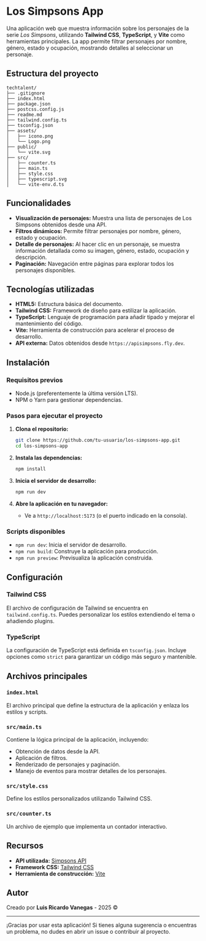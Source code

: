 # Los Simpsons App

Una aplicación web que muestra información sobre los personajes de la serie *Los Simpsons*, utilizando **Tailwind CSS**, **TypeScript**, y **Vite** como herramientas principales. La app permite filtrar personajes por nombre, género, estado y ocupación, mostrando detalles al seleccionar un personaje.

## Estructura del proyecto

```
techtalent/
├── .gitignore
├── index.html
├── package.json
├── postcss.config.js
├── readme.md
├── tailwind.config.ts
├── tsconfig.json
├── assets/
│   ├── icono.png
│   └── Logo.png
├── public/
│   └── vite.svg
├── src/
│   ├── counter.ts
│   ├── main.ts
│   ├── style.css
│   ├── typescript.svg
│   └── vite-env.d.ts
```

## Funcionalidades

- **Visualización de personajes:** Muestra una lista de personajes de Los Simpsons obtenidos desde una API.
- **Filtros dinámicos:** Permite filtrar personajes por nombre, género, estado y ocupación.
- **Detalle de personajes:** Al hacer clic en un personaje, se muestra información detallada como su imagen, género, estado, ocupación y descripción.
- **Paginación:** Navegación entre páginas para explorar todos los personajes disponibles.

## Tecnologías utilizadas

- **HTML5:** Estructura básica del documento.
- **Tailwind CSS:** Framework de diseño para estilizar la aplicación.
- **TypeScript:** Lenguaje de programación para añadir tipado y mejorar el mantenimiento del código.
- **Vite:** Herramienta de construcción para acelerar el proceso de desarrollo.
- **API externa:** Datos obtenidos desde `https://apisimpsons.fly.dev`.

## Instalación

### Requisitos previos

- Node.js (preferentemente la última versión LTS).
- NPM o Yarn para gestionar dependencias.

### Pasos para ejecutar el proyecto

1. **Clona el repositorio:**
   ```bash
   git clone https://github.com/tu-usuario/los-simpsons-app.git
   cd los-simpsons-app
   ```

2. **Instala las dependencias:**
   ```bash
   npm install
   ```

3. **Inicia el servidor de desarrollo:**
   ```bash
   npm run dev
   ```

4. **Abre la aplicación en tu navegador:**
   - Ve a `http://localhost:5173` (o el puerto indicado en la consola).

### Scripts disponibles

- `npm run dev`: Inicia el servidor de desarrollo.
- `npm run build`: Construye la aplicación para producción.
- `npm run preview`: Previsualiza la aplicación construida.

## Configuración

### Tailwind CSS

El archivo de configuración de Tailwind se encuentra en `tailwind.config.ts`. Puedes personalizar los estilos extendiendo el tema o añadiendo plugins.

### TypeScript

La configuración de TypeScript está definida en `tsconfig.json`. Incluye opciones como `strict` para garantizar un código más seguro y mantenible.

## Archivos principales

### `index.html`

El archivo principal que define la estructura de la aplicación y enlaza los estilos y scripts.

### `src/main.ts`

Contiene la lógica principal de la aplicación, incluyendo:

- Obtención de datos desde la API.
- Aplicación de filtros.
- Renderizado de personajes y paginación.
- Manejo de eventos para mostrar detalles de los personajes.

### `src/style.css`

Define los estilos personalizados utilizando Tailwind CSS.

### `src/counter.ts`

Un archivo de ejemplo que implementa un contador interactivo.

## Recursos

- **API utilizada:** [Simpsons API](https://apisimpsons.fly.dev)
- **Framework CSS:** [Tailwind CSS](https://tailwindcss.com)
- **Herramienta de construcción:** [Vite](https://vitejs.dev)

## Autor

Creado por **Luis Ricardo Vanegas** - 2025 &copy;

---

¡Gracias por usar esta aplicación! Si tienes alguna sugerencia o encuentras un problema, no dudes en abrir un issue o contribuir al proyecto.